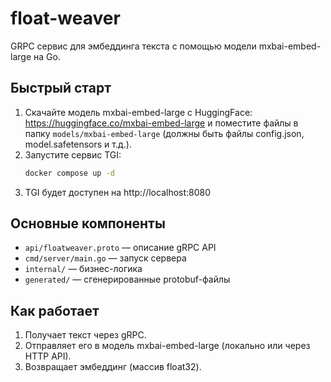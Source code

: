 # float-weaver

GRPC сервис для эмбеддинга текста с помощью модели mxbai-embed-large на Go.

## Быстрый старт

1. Скачайте модель mxbai-embed-large с HuggingFace:
   https://huggingface.co/mxbai-embed-large
   и поместите файлы в папку `models/mxbai-embed-large` (должны быть файлы config.json, model.safetensors и т.д.).
2. Запустите сервис TGI:
   ```sh
   docker compose up -d
   ```
3. TGI будет доступен на http://localhost:8080

## Основные компоненты
- `api/floatweaver.proto` — описание gRPC API
- `cmd/server/main.go` — запуск сервера
- `internal/` — бизнес-логика
- `generated/` — сгенерированные protobuf-файлы

## Как работает
1. Получает текст через gRPC.
2. Отправляет его в модель mxbai-embed-large (локально или через HTTP API).
3. Возвращает эмбеддинг (массив float32). 
